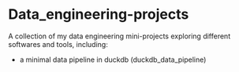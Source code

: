 # Data_engineering-projects

A collection of my data engineering mini-projects exploring different softwares and tools, including:

- a minimal data pipeline in duckdb (duckdb_data_pipeline)
